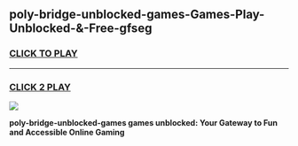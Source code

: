 
## poly-bridge-unblocked-games-Games-Play-Unblocked-&-Free-gfseg
<h3>
<a href="https://premium76.site?title=poly-bridge-unblocked-games&ref=24A">CLICK TO PLAY</a></h3>
<hr>

<h3>
<a href="https://premium76.site?title=poly-bridge-unblocked-games&ref=24A">CLICK 2 PLAY</a>
  
</h3>

<a href="https://premium76.site?title=poly-bridge-unblocked-games&ref=24A"><img src="https://clearcache.store/games.png"></a>


**poly-bridge-unblocked-games games unblocked: Your Gateway to Fun and Accessible Online Gaming**
